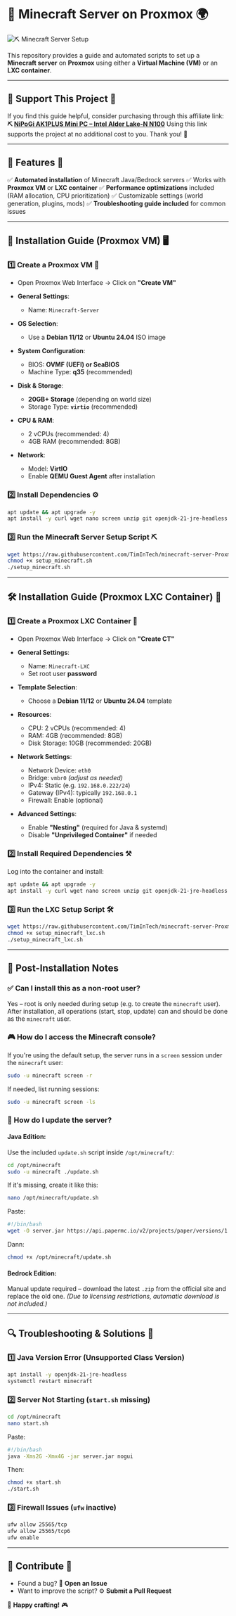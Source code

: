 # 🧱️ **Minecraft Server on Proxmox** 🌍

![⛏️ Minecraft Server Setup](https://github.com/TimInTech/minecraft-server-Proxmox/blob/main/minecraft-setup.png?raw=true)

This repository provides a guide and automated scripts to set up a **Minecraft server** on **Proxmox** using either a **Virtual Machine (VM)** or an **LXC container**.

---

## 🔗 **Support This Project** 💎

If you find this guide helpful, consider purchasing through this affiliate link:
**⛏️ [NiPoGi AK1PLUS Mini PC – Intel Alder Lake-N N100](https://amzn.to/3FvH4GX)**
Using this link supports the project at no additional cost to you. Thank you! 🙌

---

## 📌 **Features** 📜

✅ **Automated installation** of Minecraft Java/Bedrock servers
✅ Works with **Proxmox VM** or **LXC container**
✅ **Performance optimizations** included (RAM allocation, CPU prioritization)
✅ Customizable settings (world generation, plugins, mods)
✅ **Troubleshooting guide included** for common issues

---

## 💎 **Installation Guide (Proxmox VM)** 🖥️

### **1️⃣ Create a Proxmox VM** 💠

* Open Proxmox Web Interface → Click on **"Create VM"**
* **General Settings**:

  * Name: `Minecraft-Server`
* **OS Selection**:

  * Use a **Debian 11/12** or **Ubuntu 24.04** ISO image
* **System Configuration**:

  * BIOS: **OVMF (UEFI) or SeaBIOS**
  * Machine Type: **q35** (recommended)
* **Disk & Storage**:

  * **20GB+ Storage** (depending on world size)
  * Storage Type: **`virtio`** (recommended)
* **CPU & RAM**:

  * 2 vCPUs (recommended: 4)
  * 4GB RAM (recommended: 8GB)
* **Network**:

  * Model: **VirtIO**
  * Enable **QEMU Guest Agent** after installation

### **2️⃣ Install Dependencies** ⚙️

```bash
apt update && apt upgrade -y  
apt install -y curl wget nano screen unzip git openjdk-21-jre-headless
```

### **3️⃣ Run the Minecraft Server Setup Script** ⛏️

```bash
wget https://raw.githubusercontent.com/TimInTech/minecraft-server-Proxmox/main/setup_minecraft.sh  
chmod +x setup_minecraft.sh  
./setup_minecraft.sh
```

---

## 🛠️ **Installation Guide (Proxmox LXC Container)** 📆

### **1️⃣ Create a Proxmox LXC Container** 🧱️

* Open Proxmox Web Interface → Click on **"Create CT"**
* **General Settings**:

  * Name: `Minecraft-LXC`
  * Set root user **password**
* **Template Selection**:

  * Choose a **Debian 11/12** or **Ubuntu 24.04** template
* **Resources**:

  * CPU: 2 vCPUs (recommended: 4)
  * RAM: 4GB (recommended: 8GB)
  * Disk Storage: 10GB (recommended: 20GB)
* **Network Settings**:

  * Network Device: `eth0`
  * Bridge: `vmbr0` *(adjust as needed)*
  * IPv4: Static (e.g. `192.168.0.222/24`)
  * Gateway (IPv4): typically `192.168.0.1`
  * Firewall: Enable (optional)
* **Advanced Settings**:

  * Enable **"Nesting"** (required for Java & systemd)
  * Disable **"Unprivileged Container"** if needed

### **2️⃣ Install Required Dependencies** ⚒️

Log into the container and install:

```bash
apt update && apt upgrade -y  
apt install -y curl wget nano screen unzip git openjdk-21-jre-headless
```

### **3️⃣ Run the LXC Setup Script** 🛠️

```bash
wget https://raw.githubusercontent.com/TimInTech/minecraft-server-Proxmox/main/setup_minecraft_lxc.sh  
chmod +x setup_minecraft_lxc.sh  
./setup_minecraft_lxc.sh
```

---

## 🔧 Post-Installation Notes

### ✅ Can I install this as a non-root user?

Yes – root is only needed during setup (e.g. to create the `minecraft` user). After installation, all operations (start, stop, update) can and should be done as the `minecraft` user.

### 🎮 How do I access the Minecraft console?

If you're using the default setup, the server runs in a `screen` session under the `minecraft` user:

```bash
sudo -u minecraft screen -r
```

If needed, list running sessions:

```bash
sudo -u minecraft screen -ls
```

### 🔄 How do I update the server?

#### Java Edition:

Use the included `update.sh` script inside `/opt/minecraft/`:

```bash
cd /opt/minecraft
sudo -u minecraft ./update.sh
```

If it's missing, create it like this:

```bash
nano /opt/minecraft/update.sh
```

Paste:

```bash
#!/bin/bash
wget -O server.jar https://api.papermc.io/v2/projects/paper/versions/1.20.4/builds/416/downloads/paper-1.20.4-416.jar
```

Dann:

```bash
chmod +x /opt/minecraft/update.sh
```

#### Bedrock Edition:

Manual update required – download the latest `.zip` from the official site and replace the old one. *(Due to licensing restrictions, automatic download is not included.)*

---

## 🔍 **Troubleshooting & Solutions** 🚩

### 1️⃣ Java Version Error (Unsupported Class Version)

```bash
apt install -y openjdk-21-jre-headless
systemctl restart minecraft
```

### 2️⃣ Server Not Starting (`start.sh` missing)

```bash
cd /opt/minecraft
nano start.sh
```

Paste:

```bash
#!/bin/bash
java -Xms2G -Xmx4G -jar server.jar nogui
```

Then:

```bash
chmod +x start.sh
./start.sh
```

### 3️⃣ Firewall Issues (`ufw` inactive)

```bash
ufw allow 25565/tcp
ufw allow 25565/tcp6
ufw enable
```

---

## 🤝 **Contribute** 🌟

* Found a bug? 🦛 **Open an Issue**
* Want to improve the script? ⚙️ **Submit a Pull Request**

💎 **Happy crafting!** 🎮
